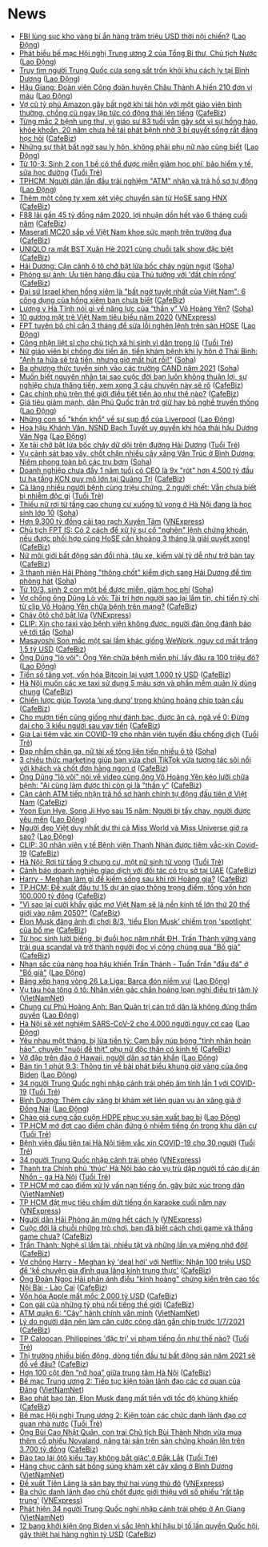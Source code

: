 # News

- [FBI lùng sục kho vàng bí ẩn hàng trăm triệu USD thời nội chiến?](https://laodong.vn/the-gioi/fbi-lung-suc-kho-vang-bi-an-hang-tram-trieu-usd-thoi-noi-chien-887317.ldo) ([Lao Động](https://laodong.vn))
- [Phát biểu bế mạc Hội nghị Trung ương 2 của Tổng Bí thư, Chủ tịch Nước](https://laodong.vn/thoi-su/phat-bieu-be-mac-hoi-nghi-trung-uong-2-cua-tong-bi-thu-chu-tich-nuoc-887322.ldo) ([Lao Động](https://laodong.vn))
- [Truy tìm người Trung Quốc cưa song sắt trốn khỏi khu cách ly tại Bình Dương](https://laodong.vn/xa-hoi/truy-tim-nguoi-trung-quoc-cua-song-sat-tron-khoi-khu-cach-ly-tai-binh-duong-887312.ldo) ([Lao Động](https://laodong.vn))
- [Hậu Giang: Đoàn viên Công đoàn huyện Châu Thành A hiến 210 đơn vị máu](https://laodong.vn/ldld-hau-giang/hau-giang-doan-vien-cong-doan-huyen-chau-thanh-a-hien-210-don-vi-mau-887318.ldo) ([Lao Động](https://laodong.vn))
- [Vợ cũ tỷ phú Amazon gây bất ngờ khi tái hôn với một giáo viên bình thường, chồng cũ ngay lập tức có động thái lên tiếng](https://cafebiz.vn/vo-cu-ty-phu-amazon-gay-bat-ngo-khi-tai-hon-voi-mot-giao-vien-binh-thuong-chong-cu-ngay-lap-tuc-co-dong-thai-len-tieng-20210309154705931.chn) ([CafeBiz](https://cafebiz.vn))
- [Từng mắc 2 bệnh ung thư, vị giáo sư 83 tuổi vẫn gây sốt vì sự hồng hào, khỏe khoắn, 20 năm chưa hề tái phát bệnh nhờ 3 bí quyết sống rất đáng học hỏi](https://cafebiz.vn/tung-mac-2-benh-ung-thu-vi-giao-su-83-tuoi-van-gay-sot-vi-su-hong-hao-khoe-khoan-20-nam-chua-he-tai-phat-benh-nho-3-bi-quyet-song-rat-dang-hoc-hoi-20210309113916762.chn) ([CafeBiz](https://cafebiz.vn))
- [Những sự thật bất ngờ sau ly hôn, không phải phụ nữ nào cũng biết](https://laodong.vn/chuyen-nha-minh/nhung-su-that-bat-ngo-sau-ly-hon-khong-phai-phu-nu-nao-cung-biet-887140.ldo) ([Lao Động](https://laodong.vn))
- [Từ 10-3: Sinh 2 con 1 bề có thể được miễn giảm học phí, bảo hiểm y tế, sữa học đường](https://tuoitre.vn/tu-10-3-sinh-2-con-1-be-co-the-duoc-mien-giam-hoc-phi-bao-hiem-y-te-sua-hoc-duong-20210309151642931.htm) ([Tuổi Trẻ](https://tuoitre.vn))
- [TPHCM: Người dân lần đầu trải nghiệm &quot;ATM&quot; nhận và trả hồ sơ tự động](https://laodong.vn/video-thoi-su/tphcm-nguoi-dan-lan-dau-trai-nghiem-atm-nhan-va-tra-ho-so-tu-dong-887261.ldo) ([Lao Động](https://laodong.vn))
- [Thêm một công ty xem xét việc chuyển sàn từ HoSE sang HNX](https://cafebiz.vn/them-mot-cong-ty-xem-xet-viec-chuyen-san-tu-hose-sang-hnx-20210309153907808.chn) ([CafeBiz](https://cafebiz.vn))
- [F88 lãi gần 45 tỷ đồng năm 2020, lợi nhuận dồn hết vào 6 tháng cuối năm](https://cafebiz.vn/f88-lai-gan-45-ty-dong-nam-2020-loi-nhuan-don-het-vao-6-thang-cuoi-nam-20210309153439153.chn) ([CafeBiz](https://cafebiz.vn))
- [Maserati MC20 sắp về Việt Nam khoe sức mạnh trên trường đua](https://cafebiz.vn/maserati-mc20-sap-ve-viet-nam-khoe-suc-manh-tren-truong-dua-20210309135054278.chn) ([CafeBiz](https://cafebiz.vn))
- [UNIQLO ra mắt BST Xuân Hè 2021 cùng chuỗi talk show đặc biệt](https://cafebiz.vn/uniqlo-ra-mat-bst-xuan-he-2021-cung-chuoi-talk-show-dac-biet-2021030915181855.chn) ([CafeBiz](https://cafebiz.vn))
- [Hải Dương: Cận cảnh ô tô chở bật lửa bốc cháy ngùn ngụt](https://soha.vn/hai-duong-can-canh-o-to-cho-bat-lua-boc-chay-ngun-ngut-2021030915034782.htm) ([Soha](https://soha.vn))
- [Phóng sự ảnh: Ưu tiên hàng đầu của Thủ tướng với 'đất chín rồng’](https://cafebiz.vn/phong-su-anh-uu-tien-hang-dau-cua-thu-tuong-voi-dat-chin-rong-2021030915260273.chn) ([CafeBiz](https://cafebiz.vn))
- [Đại sứ Israel khen hồng xiêm là "bất ngờ tuyệt nhất của Việt Nam": 6 công dụng của hồng xiêm bạn chưa biết](https://cafebiz.vn/dai-su-israel-khen-hong-xiem-la-bat-ngo-tuyet-nhat-cua-viet-nam-6-cong-dung-cua-hong-xiem-ban-chua-biet-20210309152428872.chn) ([CafeBiz](https://cafebiz.vn))
- [Lương y Hà Tĩnh nói gì về năng lực của “thần y” Võ Hoàng Yên?](https://soha.vn/luong-y-ha-tinh-noi-gi-ve-nang-luc-cua-than-y-vo-hoang-yen-20210309150709558.htm) ([Soha](https://soha.vn))
- [10 gương mặt trẻ Việt Nam tiêu biểu năm 2020](https://vnexpress.net/10-guong-mat-tre-viet-nam-tieu-bieu-nam-2020-4245854.html) ([VNExpress](https://vnexpress.net))
- [FPT tuyên bố chỉ cần 3 tháng để sửa lỗi nghẽn lệnh trên sàn HOSE](https://laodong.vn/kinh-te/fpt-tuyen-bo-chi-can-3-thang-de-sua-loi-nghen-lenh-tren-san-hose-887296.ldo) ([Lao Động](https://laodong.vn))
- [Công nhận liệt sĩ cho chủ tịch xã hi sinh vì dân trong lũ](https://tuoitre.vn/cong-nhan-liet-si-cho-chu-tich-xa-hi-sinh-vi-dan-trong-lu-20210309144701673.htm) ([Tuổi Trẻ](https://tuoitre.vn))
- [Nữ giáo viên bị chồng đòi tiền ăn, tiền khám bệnh khi ly hôn ở Thái Bình: "Anh ta hứa sẽ trả tiền, nhưng giờ mất hút rồi!"](https://soha.vn/chuyen-kho-tin-khi-chong-doi-tien-vo-luc-chia-tay-o-thai-binh-anh-ta-hua-se-tra-tien-nhung-gio-mat-hut-roi-20210309151000701.htm) ([Soha](https://soha.vn))
- [Ba phương thức tuyển sinh vào các trường CAND năm 2021](https://soha.vn/ba-phuong-thuc-tuyen-sinh-vao-cac-truong-cand-nam-2021-20210309140813972.htm) ([Soha](https://soha.vn))
- [Muốn biết nguyên nhân tại sao cuộc đời bạn luôn không thuận lợi, sự nghiệp chưa thăng tiến, xem xong 3 câu chuyện này sẽ rõ](https://cafebiz.vn/muon-biet-nguyen-nhan-tai-sao-cuoc-doi-ban-luon-khong-thuan-loi-su-nghiep-chua-thang-tien-xem-xong-3-cau-chuyen-nay-se-ro-20210309092928756.chn) ([CafeBiz](https://cafebiz.vn))
- [Các chính phủ trên thế giới điều tiết tiền ảo như thế nào?](https://cafebiz.vn/cac-chinh-phu-tren-the-gioi-dieu-tiet-tien-ao-nhu-the-nao-2021030913405323.chn) ([CafeBiz](https://cafebiz.vn))
- [Giá tiêu giảm mạnh, dân Phú Quốc trăn trở giữ hay bỏ nghề truyền thống](https://laodong.vn/video/gia-tieu-giam-manh-dan-phu-quoc-tran-tro-giu-hay-bo-nghe-truyen-thong-887231.ldo) ([Lao Động](https://laodong.vn))
- [Những con số &quot;khốn khổ&quot; về sự sụp đổ của Liverpool](https://laodong.vn/bong-da-quoc-te/nhung-con-so-khon-kho-ve-su-sup-do-cua-liverpool-887201.ldo) ([Lao Động](https://laodong.vn))
- [Hoa hậu Khánh Vân, NSND Bạch Tuyết uy quyền khi hóa thái hậu Dương Vân Nga](https://laodong.vn/photo/hoa-hau-khanh-van-nsnd-bach-tuyet-uy-quyen-khi-hoa-thai-hau-duong-van-nga-887154.ldo) ([Lao Động](https://laodong.vn))
- [Xe tải chở bật lửa bốc cháy dữ dội trên đường Hải Dương](https://tuoitre.vn/xe-tai-cho-bat-lua-boc-chay-du-doi-tren-duong-hai-duong-20210309144048848.htm) ([Tuổi Trẻ](https://tuoitre.vn))
- [Vụ cảnh sát bao vây, chốt chặn nhiều cây xăng Vân Trúc ở Bình Dương: Niêm phong toàn bộ các trụ bơm](https://soha.vn/vu-canh-sat-bao-vay-chot-chan-nhieu-cay-xang-van-truc-o-binh-duong-niem-phong-toan-bo-cac-tru-bom-20210309142425442.htm) ([Soha](https://soha.vn))
- [Doanh nghiệp chưa đầy 1 năm tuổi có CEO là 9x "rót" hơn 4.500 tỷ đầu tư hạ tầng KCN quy mô lớn tại Quảng Trị](https://cafebiz.vn/doanh-nghiep-chua-day-1-nam-tuoi-co-ceo-la-9x-rot-hon-4500-ty-dau-tu-ha-tang-kcn-quy-mo-lon-tai-quang-tri-20210309144636532.chn) ([CafeBiz](https://cafebiz.vn))
- [Cả làng nhiều người bệnh cùng triệu chứng, 2 người chết: Vẫn chưa biết bị nhiễm độc gì](https://tuoitre.vn/ca-lang-nhieu-nguoi-benh-cung-trieu-chung-2-nguoi-chet-van-chua-biet-bi-nhiem-doc-gi-20210309121940045.htm) ([Tuổi Trẻ](https://tuoitre.vn))
- [Thiếu nữ rơi từ tầng cao chung cư xuống tử vong ở Hà Nội đang là học sinh lớp 10](https://soha.vn/thieu-nu-roi-tu-tang-cao-chung-cu-xuong-tu-vong-o-ha-noi-dang-la-hoc-sinh-lop-10-20210309143801744.htm) ([Soha](https://soha.vn))
- [Hơn 9.300 tỷ đồng cải tạo rạch Xuyên Tâm](https://vnexpress.net/hon-9-300-ty-dong-cai-tao-rach-xuyen-tam-4245781.html) ([VNExpress](https://vnexpress.net))
- [Chủ tịch FPT IS: Có 2 cách để xử lý sự cố "nghẽn" lệnh chứng khoán, nếu được phối hợp cùng HoSE cần khoảng 3 tháng là giải quyết xong!](https://cafebiz.vn/chu-tich-fpt-is-co-2-cach-de-xu-ly-su-co-nghen-lenh-chung-khoan-neu-duoc-phoi-hop-cung-hose-can-khoang-3-thang-la-giai-quyet-xong-20210309144156456.chn) ([CafeBiz](https://cafebiz.vn))
- [Nữ môi giới bất động sản đổi nhà, tậu xe, kiếm vài tỷ dễ như trở bàn tay](https://cafebiz.vn/nu-moi-gioi-bat-dong-san-doi-nha-tau-xe-kiem-vai-ty-de-nhu-tro-ban-tay-20210309143900758.chn) ([CafeBiz](https://cafebiz.vn))
- [3 thanh niên Hải Phòng "thông chốt" kiểm dịch sang Hải Dương để tìm phòng hát](https://soha.vn/3-thanh-nien-hai-phong-thong-chot-kiem-dich-sang-hai-duong-de-tim-phong-hat-20210309142703388.htm) ([Soha](https://soha.vn))
- [Từ 10/3, sinh 2 con một bề được miễn, giảm học phí](https://soha.vn/tu-10-3-sinh-2-con-mot-be-duoc-mien-giam-hoc-phi-20210309135031826.htm) ([Soha](https://soha.vn))
- [Vợ chồng ông Dũng Lò vôi: Tài trí hơn người sao lại lầm tin, chi tiền tỷ chỉ từ clip Võ Hoàng Yên chữa bệnh trên mạng?](https://cafebiz.vn/vo-chong-ong-dung-lo-voi-tai-tri-hon-nguoi-sao-lai-lam-tin-chi-tien-ty-chi-tu-clip-vo-hoang-yen-chua-benh-tren-mang-20210309143138593.chn) ([CafeBiz](https://cafebiz.vn))
- [Cháy ôtô chở bật lửa](https://vnexpress.net/chay-oto-cho-bat-lua-4245785.html) ([VNExpress](https://vnexpress.net))
- [CLIP: Xin cho taxi vào bệnh viện không được, người đàn ông đánh bảo vệ tới tấp](https://soha.vn/clip-xin-cho-taxi-vao-benh-vien-khong-duoc-nguoi-dan-ong-danh-bao-ve-toi-tap-20210309141729017.htm) ([Soha](https://soha.vn))
- [Masayoshi Son mắc một sai lầm khác giống WeWork, nguy cơ mất trắng 1,5 tỷ USD](https://cafebiz.vn/masayoshi-son-mac-mot-sai-lam-khac-giong-wework-nguy-co-mat-trang-15-ty-usd-20210309142023441.chn) ([CafeBiz](https://cafebiz.vn))
- [Ông Dũng &quot;lò vôi&quot;: Ông Yên chữa bệnh miễn phí, lấy đâu ra 100 triệu đô?](https://laodong.vn/video/ong-dung-lo-voi-ong-yen-chua-benh-mien-phi-lay-dau-ra-100-trieu-do-887057.ldo) ([Lao Động](https://laodong.vn))
- [Tiền số tăng vọt, vốn hóa Bitcoin lại vượt 1.000 tỷ USD](https://cafebiz.vn/tien-so-tang-vot-von-hoa-bitcoin-lai-vuot-1000-ty-usd-20210309133808826.chn) ([CafeBiz](https://cafebiz.vn))
- [Hà Nội muốn các xe taxi sử dụng 5 màu sơn và phần mềm quản lý dùng chung](https://cafebiz.vn/ha-noi-muon-cac-xe-taxi-su-dung-5-mau-son-va-phan-mem-quan-ly-dung-chung-202103091412135.chn) ([CafeBiz](https://cafebiz.vn))
- [Chiến lược giúp Toyota ‘ung dung’ trong khủng hoảng chip toàn cầu](https://cafebiz.vn/chien-luoc-giup-toyota-ung-dung-trong-khung-hoang-chip-toan-cau-20210309134307318.chn) ([CafeBiz](https://cafebiz.vn))
- [Cho mượn tiền cũng giống như đánh bạc, được ăn cả, ngã về 0: Đừng dại cho 3 kiểu người sau vay tiền](https://cafebiz.vn/cho-muon-tien-cung-giong-nhu-danh-bac-duoc-an-ca-nga-ve-0-dung-dai-cho-3-kieu-nguoi-sau-vay-tien-20210308163407927.chn) ([CafeBiz](https://cafebiz.vn))
- [Gia Lai tiêm vắc xin COVID-19 cho nhân viên tuyến đầu chống dịch](https://tuoitre.vn/gia-lai-tiem-vac-xin-covid-19-cho-nhan-vien-tuyen-dau-chong-dich-20210309114852222.htm) ([Tuổi Trẻ](https://tuoitre.vn))
- [Đạp nhầm chân ga, nữ tài xế tông liên tiếp nhiều ô tô](https://soha.vn/dap-nham-chan-ga-nu-tai-xe-tong-lien-tiep-nhieu-o-to-20210309140331661.htm) ([Soha](https://soha.vn))
- [3 chiêu thức marketing giúp bạn vừa chơi TikTok vừa tương tác sôi nổi với khách và chốt đơn hàng ngon ơ](https://cafebiz.vn/3-chieu-thuc-marketing-giup-ban-vua-choi-tiktok-vua-tuong-tac-soi-noi-voi-khach-va-chot-don-hang-ngon-o-20210308004910184.chn) ([CafeBiz](https://cafebiz.vn))
- [Ông Dũng "lò vôi" nói về video cùng ông Võ Hoàng Yên kéo lưỡi chữa bệnh: "Ai cũng làm được thì còn gì là "thần y"](https://cafebiz.vn/ong-dung-lo-voi-noi-ve-video-cung-ong-vo-hoang-yen-keo-luoi-chua-benh-ai-cung-lam-duoc-thi-con-gi-la-than-y-20210309140334714.chn) ([CafeBiz](https://cafebiz.vn))
- [Cận cảnh ATM tiếp nhận trả hồ sơ hành chính tự động đầu tiên ở Việt Nam](https://cafebiz.vn/can-canh-atm-tiep-nhan-tra-ho-so-hanh-chinh-tu-dong-dau-tien-o-viet-nam-20210309140116673.chn) ([CafeBiz](https://cafebiz.vn))
- [Yoon Eun Hye, Song Ji Hyo sau 15 năm: Người bị tẩy chay, người được yêu mến](https://laodong.vn/photo/yoon-eun-hye-song-ji-hyo-sau-15-nam-nguoi-bi-tay-chay-nguoi-duoc-yeu-men-886900.ldo) ([Lao Động](https://laodong.vn))
- [Người đẹp Việt duy nhất dự thi cả Miss World và Miss Universe giờ ra sao?](https://laodong.vn/photo/nguoi-dep-viet-duy-nhat-du-thi-ca-miss-world-va-miss-universe-gio-ra-sao-887217.ldo) ([Lao Động](https://laodong.vn))
- [CLIP: 30 nhân viên y tế Bệnh viện Thanh Nhàn được tiêm vắc-xin Covid-19](https://cafebiz.vn/clip-30-nhan-vien-y-te-benh-vien-thanh-nhan-duoc-tiem-vac-xin-covid-19-20210309135635467.chn) ([CafeBiz](https://cafebiz.vn))
- [Hà Nội: Rơi từ tầng 9 chung cư, một nữ sinh tử vong](https://tuoitre.vn/ha-noi-roi-tu-tang-9-chung-cu-mot-nu-sinh-tu-vong-20210309133714001.htm) ([Tuổi Trẻ](https://tuoitre.vn))
- [Cảnh báo doanh nghiệp giao dịch với đối tác có trụ sở tại UAE](https://cafebiz.vn/canh-bao-doanh-nghiep-giao-dich-voi-doi-tac-co-tru-so-tai-uae-20210309134731687.chn) ([CafeBiz](https://cafebiz.vn))
- [Harry - Meghan làm gì để kiếm sống sau khi rời Hoàng gia?](https://cafebiz.vn/harry-meghan-lam-gi-de-kiem-song-sau-khi-roi-hoang-gia-2021030911025629.chn) ([CafeBiz](https://cafebiz.vn))
- [TP.HCM: Đề xuất đầu tư 15 dự án giao thông trọng điểm, tổng vốn hơn 100.000 tỷ đồng](https://cafebiz.vn/tphcm-de-xuat-dau-tu-15-du-an-giao-thong-trong-diem-tong-von-hon-100000-ty-dong-20210309134252645.chn) ([CafeBiz](https://cafebiz.vn))
- ["Vì sao lại cười khẩy giấc mơ Việt Nam sẽ là nền kinh tế lớn thứ 20 thế giới vào năm 2050?"](https://cafebiz.vn/vi-sao-lai-cuoi-khay-giac-mo-viet-nam-se-la-nen-kinh-te-lon-thu-20-the-gioi-vao-nam-2050-20210309134048262.chn) ([CafeBiz](https://cafebiz.vn))
- [Elon Musk đăng ảnh đi chơi 8/3, ‘tiểu Elon Musk’ chiếm trọn 'spotlight' của bố mẹ](https://cafebiz.vn/elon-musk-dang-anh-di-choi-8-3-tieu-elon-musk-chiem-tron-spotlight-cua-bo-me-202103091157162.chn) ([CafeBiz](https://cafebiz.vn))
- [Từ học sinh lười biếng, bị đuổi học năm nhất ĐH, Trấn Thành vững vàng trải qua scandal và trở thành người đọc vị công chúng qua "Bố già"](https://cafebiz.vn/tu-hoc-sinh-luoi-bieng-bi-duoi-hoc-nam-nhat-dh-tran-thanh-vung-vang-trai-qua-scandal-va-tro-thanh-nguoi-doc-vi-cong-chung-qua-bo-gia-20210309113213264.chn) ([CafeBiz](https://cafebiz.vn))
- [Nhan sắc của nàng hoa hậu khiến Trấn Thành - Tuấn Trần &quot;đấu đá&quot; ở &quot;Bố già&quot;](https://laodong.vn/photo/nhan-sac-cua-nang-hoa-hau-khien-tran-thanh-tuan-tran-dau-da-o-bo-gia-887135.ldo) ([Lao Động](https://laodong.vn))
- [Bảng xếp hạng vòng 26 La Liga: Barca đón niềm vui](https://laodong.vn/infographic/bang-xep-hang-vong-26-la-liga-barca-don-niem-vui-887183.ldo) ([Lao Động](https://laodong.vn))
- [Vụ tàu hỏa tông ô tô: Nhân viên gác chắn hoảng loạn nghỉ điều trị tâm lý](http://vietnamnet.vn/vn/thoi-su/vu-tau-hoa-tong-o-to-nhan-vien-gac-chan-hoang-loan-nghi-dieu-tri-tam-ly-718277.html) ([VietNamNet](https://vietnamnet.vn))
- [Chung cư Phú Hoàng Anh: Ban Quản trị cản trở dân là không đúng thẩm quyền](https://laodong.vn/bat-dong-san/chung-cu-phu-hoang-anh-ban-quan-tri-can-tro-dan-la-khong-dung-tham-quyen-886603.ldo) ([Lao Động](https://laodong.vn))
- [Hà Nội sẽ xét nghiệm SARS-CoV-2 cho 4.000 người nguy cơ cao](https://laodong.vn/xa-hoi/ha-noi-se-xet-nghiem-sars-cov-2-cho-4000-nguoi-nguy-co-cao-887249.ldo) ([Lao Động](https://laodong.vn))
- [Yêu nhau một tháng, bị lừa tiền tỷ: Cạm bẫy núp bóng "tình nhân hoàn hảo", chuyên "nuôi để thịt" phụ nữ độc thân có kinh tế](https://cafebiz.vn/yeu-nhau-mot-thang-bi-lua-tien-ty-cam-bay-nup-bong-tinh-nhan-hoan-hao-chuyen-nuoi-de-thit-phu-nu-doc-than-co-kinh-te-2021030911364099.chn) ([CafeBiz](https://cafebiz.vn))
- [Vỡ đập trên đảo ở Hawaii, người dân sơ tán khẩn](https://laodong.vn/the-gioi/vo-dap-tren-dao-o-hawaii-nguoi-dan-so-tan-khan-887229.ldo) ([Lao Động](https://laodong.vn))
- [Bản tin 1 phút 9.3: Thông tin về bài phát biểu khung giờ vàng của ông Biden](https://laodong.vn/video-thoi-su/ban-tin-1-phut-93-thong-tin-ve-bai-phat-bieu-khung-gio-vang-cua-ong-biden-887220.ldo) ([Lao Động](https://laodong.vn))
- [34 người Trung Quốc nghi nhập cảnh trái phép âm tính lần 1 với COVID-19](https://tuoitre.vn/34-nguoi-trung-quoc-nghi-nhap-canh-trai-phep-am-tinh-lan-1-voi-covid-19-2021030911060154.htm) ([Tuổi Trẻ](https://tuoitre.vn))
- [Bình Dương: Thêm cây xăng bị khám xét liên quan vụ án xăng giả ở Đồng Nai](https://laodong.vn/phap-luat/binh-duong-them-cay-xang-bi-kham-xet-lien-quan-vu-an-xang-gia-o-dong-nai-887207.ldo) ([Lao Động](https://laodong.vn))
- [Chào giá cung cấp cuộn HDPE phục vụ sản xuất bao bì](https://laodong.vn/thong-tin-doanh-nghiep/chao-gia-cung-cap-cuon-hdpe-phuc-vu-san-xuat-bao-bi-887208.ldo) ([Lao Động](https://laodong.vn))
- [TP.HCM mở đợt cao điểm chặn đứng ô nhiễm tiếng ồn trong khu dân cư](https://tuoitre.vn/tp-hcm-mo-dot-cao-diem-chan-dung-o-nhiem-tieng-on-trong-khu-dan-cu-20210309105930541.htm) ([Tuổi Trẻ](https://tuoitre.vn))
- [Bệnh viện đầu tiên tại Hà Nội tiêm vắc xin COVID-19 cho 30 người](https://tuoitre.vn/benh-vien-dau-tien-tai-ha-noi-tiem-vac-xin-covid-19-cho-30-nguoi-20210309104111129.htm) ([Tuổi Trẻ](https://tuoitre.vn))
- [34 người Trung Quốc nhập cảnh trái phép](https://vnexpress.net/34-nguoi-trung-quoc-nhap-canh-trai-phep-4245670.html) ([VNExpress](https://vnexpress.net))
- [Thanh tra Chính phủ 'thúc' Hà Nội báo cáo vụ trù dập người tố cáo dự án Nhổn - ga Hà Nội](https://tuoitre.vn/thanh-tra-chinh-phu-thuc-ha-noi-bao-cao-vu-tru-dap-nguoi-to-cao-du-an-nhon-ga-ha-noi-20210309110847244.htm) ([Tuổi Trẻ](https://tuoitre.vn))
- [TP.HCM mở cao điểm xử lý vấn nạn tiếng ồn, gây bức xúc trong dân](http://vietnamnet.vn/vn/thoi-su/tp-hcm-mo-cao-diem-xu-ly-van-nan-tieng-on-gay-buc-xuc-trong-dan-718260.html) ([VietNamNet](https://vietnamnet.vn))
- [TP HCM đặt mục tiêu chấm dứt tiếng ồn karaoke cuối năm nay](https://vnexpress.net/tp-hcm-dat-muc-tieu-cham-dut-tieng-on-karaoke-cuoi-nam-nay-4245696.html) ([VNExpress](https://vnexpress.net))
- [Người dân Hải Phòng ăn mừng hết cách ly](https://vnexpress.net/nguoi-dan-hai-phong-an-mung-het-cach-ly-4245584.html) ([VNExpress](https://vnexpress.net))
- [Cuộc đời là chuỗi những trò chơi, bạn đã biết cách chơi game và thắng game chưa?](https://cafebiz.vn/cuoc-doi-la-chuoi-nhung-tro-choi-ban-da-biet-cach-choi-game-va-thang-game-chua-2021030911310771.chn) ([CafeBiz](https://cafebiz.vn))
- [Trấn Thành: Nghệ sĩ lắm tài, nhiều tật và những lần vạ miệng nhớ đời!](https://cafebiz.vn/tran-thanh-nghe-si-lam-tai-nhieu-tat-va-nhung-lan-va-mieng-nho-doi-20210309112530256.chn) ([CafeBiz](https://cafebiz.vn))
- [Vợ chồng Harry - Meghan ký 'deal hời' với Netflix: Nhận 100 triệu USD để 'kể chuyện gia đình qua lăng kính trung thực'](https://cafebiz.vn/vo-chong-harry-meghan-ky-deal-hoi-voi-netflix-nhan-100-trieu-usd-de-ke-chuyen-gia-dinh-qua-lang-kinh-trung-thuc-20210309110834436.chn) ([CafeBiz](https://cafebiz.vn))
- [Ông Đoàn Ngọc Hải phản ánh điều "kinh hoàng" chứng kiến trên cao tốc Nội Bài - Lào Cai](https://cafebiz.vn/ong-doan-ngoc-hai-phan-anh-dieu-kinh-hoang-chung-kien-tren-cao-toc-noi-bai-lao-cai-2021030911200603.chn) ([CafeBiz](https://cafebiz.vn))
- [Vốn hóa Apple mất mốc 2.000 tỷ USD](https://cafebiz.vn/von-hoa-apple-mat-moc-2000-ty-usd-20210309111537042.chn) ([CafeBiz](https://cafebiz.vn))
- [Con gái của những tỷ phú nổi tiếng thế giới](https://cafebiz.vn/con-gai-cua-nhung-ty-phu-noi-tieng-the-gioi-20210309111221048.chn) ([CafeBiz](https://cafebiz.vn))
- [ATM quận 6: “Cây” hành chính văn minh](http://vietnamnet.vn/vn/thoi-su/atm-quan-6-cay-hanh-chinh-van-minh-718251.html) ([VietNamNet](https://vietnamnet.vn))
- [Lý do người dân nên làm căn cước công dân gắn chip trước 1/7/2021](https://cafebiz.vn/ly-do-nguoi-dan-nen-lam-can-cuoc-cong-dan-gan-chip-truoc-1-7-2021-20210309111036736.chn) ([CafeBiz](https://cafebiz.vn))
- [TP Caloocan, Philippines 'đặc trị' vi phạm tiếng ồn như thế nào?](https://tuoitre.vn/tp-caloocan-philippines-dac-tri-vi-pham-tieng-on-nhu-the-nao-20210309093645068.htm) ([Tuổi Trẻ](https://tuoitre.vn))
- [Thị trường nhiều biến động, dòng tiền đầu tư bất động sản năm 2021 sẽ đổ về đâu?](https://cafebiz.vn/thi-truong-nhieu-bien-dong-dong-tien-dau-tu-bat-dong-san-nam-2021-se-do-ve-dau-20210309102614135.chn) ([CafeBiz](https://cafebiz.vn))
- [​Hơn 100  cột đèn “nở hoa” giữa trung tâm Hà Nội](https://cafebiz.vn/hon-100-cot-den-no-hoa-giua-trung-tam-ha-noi-20210309100210613.chn) ([CafeBiz](https://cafebiz.vn))
- [Bế mạc Trung ương 2: Tiếp tục kiện toàn lãnh đạo các cơ quan của Đảng](http://vietnamnet.vn/vn/thoi-su/chinh-tri/be-mac-trung-uong-2-tiep-tuc-kien-toan-lanh-dao-cac-co-quan-cua-dang-718200.html) ([VietNamNet](https://vietnamnet.vn))
- [Bạo phát bạo tàn, Elon Musk đang mất tiền với tốc độ khủng khiếp](https://cafebiz.vn/bao-phat-bao-tan-elon-musk-dang-mat-tien-voi-toc-do-khung-khiep-20210309105416033.chn) ([CafeBiz](https://cafebiz.vn))
- [Bế mạc Hội nghị Trung ương 2: Kiện toàn các chức danh lãnh đạo cơ quan nhà nước](https://tuoitre.vn/be-mac-hoi-nghi-trung-uong-2-kien-toan-cac-chuc-danh-lanh-dao-co-quan-nha-nuoc-2021030910451399.htm) ([Tuổi Trẻ](https://tuoitre.vn))
- [Ông Bùi Cao Nhật Quân, con trai Chủ tịch Bùi Thành Nhơn vừa mua thêm cổ phiếu Novaland, nâng tài sản trên sàn chứng khoán lên trên 3.700 tỷ đồng](https://cafebiz.vn/ong-bui-cao-nhat-quan-con-trai-chu-tich-bui-thanh-nhon-vua-mua-them-co-phieu-novaland-nang-tai-san-tren-san-chung-khoan-len-tren-3700-ty-dong-20210309104244347.chn) ([CafeBiz](https://cafebiz.vn))
- [Đào tạo lái ôtô kiểu ‘tay không bắt giặc’ ở Đắk Lắk](https://tuoitre.vn/dao-tao-lai-oto-kieu-tay-khong-bat-giac-o-dak-lak-20210309101653712.htm) ([Tuổi Trẻ](https://tuoitre.vn))
- [Hàng chục cảnh sát bồng súng khám xét cây xăng ở Bình Dương](http://vietnamnet.vn/vn/thoi-su/clip-nong/hang-chuc-canh-sat-bong-sung-kham-xet-cay-xang-o-binh-duong-718241.html) ([VietNamNet](https://vietnamnet.vn))
- [Đề xuất Tiên Lãng là sân bay thứ hai vùng thủ đô](https://vnexpress.net/de-xuat-tien-lang-la-san-bay-thu-hai-vung-thu-do-4245601.html) ([VNExpress](https://vnexpress.net))
- [Ba chức danh lãnh đạo chủ chốt được giới thiệu với số phiếu 'rất tập trung'](https://vnexpress.net/ba-chuc-danh-lanh-dao-chu-chot-duoc-gioi-thieu-voi-so-phieu-rat-tap-trung-4245551.html) ([VNExpress](https://vnexpress.net))
- [Phát hiện 34 người Trung Quốc nghi nhập cảnh trái phép ở An Giang](http://vietnamnet.vn/vn/thoi-su/phat-hien-34-nguoi-trung-quoc-nghi-nhap-canh-trai-phep-o-an-giang-718239.html) ([VietNamNet](https://vietnamnet.vn))
- [12 bang khởi kiện ông Biden vì sắc lệnh khí hậu bị tố lấn quyền Quốc hội, gây thiệt hại hàng nghìn tỷ USD](https://cafebiz.vn/12-bang-khoi-kien-ong-biden-vi-sac-lenh-khi-hau-bi-to-lan-quyen-quoc-hoi-gay-thiet-hai-hang-nghin-ty-usd-20210309103253399.chn) ([CafeBiz](https://cafebiz.vn))
